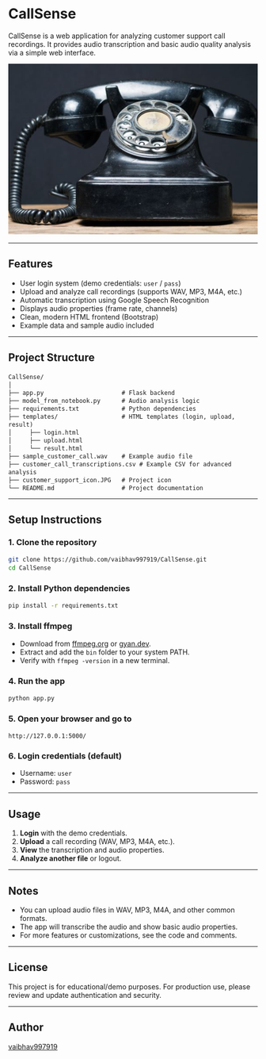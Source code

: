 # CallSense

CallSense is a web application for analyzing customer support call recordings. It provides audio transcription and basic audio quality analysis via a simple web interface.

![Customer Support Icon](customer_support_icon.JPG)

---

## Features

- User login system (demo credentials: `user` / `pass`)
- Upload and analyze call recordings (supports WAV, MP3, M4A, etc.)
- Automatic transcription using Google Speech Recognition
- Displays audio properties (frame rate, channels)
- Clean, modern HTML frontend (Bootstrap)
- Example data and sample audio included

---

## Project Structure

```
CallSense/
│
├── app.py                      # Flask backend
├── model_from_notebook.py      # Audio analysis logic
├── requirements.txt            # Python dependencies
├── templates/                  # HTML templates (login, upload, result)
│     ├── login.html
│     ├── upload.html
│     └── result.html
├── sample_customer_call.wav    # Example audio file
├── customer_call_transcriptions.csv # Example CSV for advanced analysis
├── customer_support_icon.JPG   # Project icon
└── README.md                   # Project documentation
```

---

## Setup Instructions

### 1. Clone the repository

```sh
git clone https://github.com/vaibhav997919/CallSense.git
cd CallSense
```

### 2. Install Python dependencies

```sh
pip install -r requirements.txt
```

### 3. Install ffmpeg

- Download from [ffmpeg.org](https://ffmpeg.org/download.html) or [gyan.dev](https://www.gyan.dev/ffmpeg/builds/).
- Extract and add the `bin` folder to your system PATH.
- Verify with `ffmpeg -version` in a new terminal.

### 4. Run the app

```sh
python app.py
```

### 5. Open your browser and go to

```
http://127.0.0.1:5000/
```

### 6. Login credentials (default)

- Username: `user`
- Password: `pass`

---

## Usage

1. **Login** with the demo credentials.
2. **Upload** a call recording (WAV, MP3, M4A, etc.).
3. **View** the transcription and audio properties.
4. **Analyze another file** or logout.

---

## Notes

- You can upload audio files in WAV, MP3, M4A, and other common formats.
- The app will transcribe the audio and show basic audio properties.
- For more features or customizations, see the code and comments.

---

## License

This project is for educational/demo purposes. For production use, please review and update authentication and security.

---

## Author

[vaibhav997919](https://github.com/vaibhav997919)